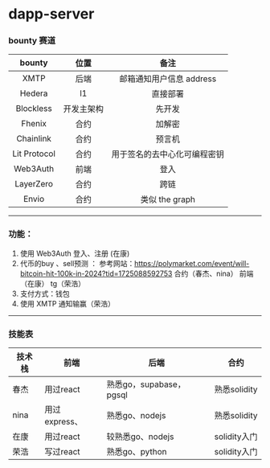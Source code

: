 # dapp-server

### bounty 赛道		
| bounty| 	位置	| 备注
| :---: | :---: | :---: | 
| XMTP	| 后端	| 邮箱通知用户信息 address
| Hedera	| l1	| 直接部署
| Blockless	| 开发主架构	| 先开发
| Fhenix	| 合约	| 加解密
| Chainlink	| 合约	| 预言机
| Lit Protocol	| 合约	| 用于签名的去中心化可编程密钥
| Web3Auth | 前端 | 登入
| LayerZero | 合约 | 跨链
| Envio | 合约 | 类似 the graph

***

### 功能：
1. 使用 Web3Auth 登入、注册  (在康)
2. 代币的buy 、sell预测 ：
    参考网站：https://polymarket.com/event/will-bitcoin-hit-100k-in-2024?tid=1725088592753
    合约（春杰、nina）
    前端（在康）
    tg（荣浩）
3. 支付方式：钱包
4. 使用 XMTP 通知输赢（荣浩）

***


### 技能表
| 技术栈	| 前端	| 后端	| 合约
| --- | --- | --- | --- |
| 春杰| 	用过react	| 熟悉go，supabase，pgsql	| 熟悉solidity
| nina	| 用过express、	| 熟悉go、nodejs	| 熟悉solidity
| 在康	| 用过react	| 较熟悉go、nodejs	| solidity入门
| 荣浩	| 写过react	|  熟悉go、python	| solidity入门
			